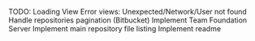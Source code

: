 TODO:
Loading View
Error views: Unexpected/Network/User not found
Handle repositories pagination (Bitbucket)
Implement Team Foundation Server
Implement main repository file listing
Implement readme
